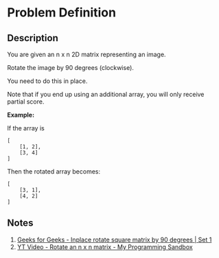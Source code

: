 # Problem Definition

## Description

You are given an n x n 2D matrix representing an image.

Rotate the image by 90 degrees (clockwise).

You need to do this in place.

Note that if you end up using an additional array, you will only receive partial score.

**Example:**

If the array is

```plaintext
[
    [1, 2],
    [3, 4]
]
```

Then the rotated array becomes:

```plaintext
[
    [3, 1],
    [4, 2]
]
```

## Notes

1. [Geeks for Geeks - Inplace rotate square matrix by 90 degrees | Set 1](https://www.geeksforgeeks.org/inplace-rotate-square-matrix-by-90-degrees/)
1. [YT Video - Rotate an n x n matrix - My Programming Sandbox](https://www.youtube.com/watch?v=Jtu6dJ0Cb94)